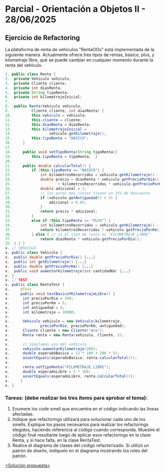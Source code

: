 # Parcial - Orientación a Objetos II - 28/06/2025
## Ejercicio de Refactoring
La plataforma de renta de vehículos "RentaOOs" está implementada de la siguiente manera. Actualmente ofrece tres tipos de rentas, básico, plus, y kilometraje libre, que se puede cambiar en cualquier momento durante la renta del vehículo.
```Java
1. public class Renta {
2. 	private Vehiculo vehiculo;
3. 	private Cliente cliente;
4. 	private int diasRenta;
5. 	private String tipoRenta;
6. 	private int kilometrajeInicial;
7. 	
8. 	public Renta(Vehiculo vehiculo, 
9. 			Cliente cliente, int diasRenta) {
10. 		this.vehiculo = vehiculo;
11. 		this.cliente = cliente;
12. 		this.diasRenta = diasRenta;
13. 		this.kilometrajeInicial = 
14. 				vehiculo.getKilometraje();
15. 		this.tipoRenta = "BASICO";
16. 	}
17. 	
18. 	public void setTipoRenta(String tipoRenta){
19. 		this.tipoRenta = tipoRenta;  }
20. 	
21. 	public double calcularTotal() {
22. 		if (this.tipoRenta == "BASICO") {
23. 			int kilometrosRecorridos = vehiculo.getKilometraje() - this.kilometrajeInicial;
24. 			double precio = diasRenta * vehiculo.getPrecioPorDia()
25. 					+ kilometrosRecorridos * vehiculo.getPrecioPorKm();
26. 			double adicional = 1;
27. 			// los autos mas viejos tienen un 15% de descuento
28. 			if (vehiculo.getAntiguedad() > 5) {
29. 				adicional = 0.85;
30. 			}
31. 			return precio * adicional;
32. 		}
33. 		else if (this.tipoRenta == "PLUS") {
34. 			int kilometrosRecorridos = vehiculo.getKilometraje() - this.kilometrajeInicial;
35. 			return kilometrosRecorridos * vehiculo.getPrecioPorKm();
36. 		} else { // sí el tipo de renta es "KILOMETRAJE_LIBRE"
37. 			return diasRenta * vehiculo.getPrecioPorDia();
38. } } }
x. // VEHICULO
x. public class Vehiculo {
x.  public double getPrecioPorDia() {...}
x.  public int getKilometraje() {...}
x.  public double getPrecioPorKm() {...}
x.  public void aumentarKilometraje(int cantidadKm) {...}
x. }
x. // TEST
x. public class RentaTest {
x.     @Test
x.     public void testBasicoYKilometrajeLibre() {
x.     	int precioPorDia = 100;
x.     	int precioPorKm = 5;
x.     	int antiguedad = 4;
x.     	int kilometraje = 10000;
x.     	
x.     	Vehiculo vehiculo = new Vehiculo(kilometraje, 
x.              precioPorDia, precioPorKm, antiguedad);
x.     	Cliente cliente = new Cliente("Ana");
x.     	Renta renta = new Renta(vehiculo, cliente, 3);
x.     	
x.     	// Simulamos uso del vehículo
x.     	vehiculo.aumentarKilometraje(200);
x.     	double esperadoBasico = (3 * 100 + 200 * 5);
x.     	assertEquals(esperadoBasico, renta.calcularTotal());
x.     	
x.     	renta.setTipoRenta("KILOMETRAJE_LIBRE");
x.     	double esperadoLibre = 3 * 100;
x.     	assertEquals(esperadoLibre, renta.calcularTotal());
x.     }
x. }
```
### Tareas: (debe realizar los tres ítems para aprobar el tema):
1. Enumere los code smell que encuentra en el código indicando las líneas afectadas.
2. Indique que refactorings utilizará para solucionar cada uno de los smells. Explique los pasos necesarios para realizar los refactorings elegidos, haciendo referencia al código cuando corresponda. Muestre el código final resultante luego de aplicar esos refactorings en la clase Renta, y si hace falta, en la clase RentaTest.
3. Realice el diagrama de clases del código refactorizado. Si utilizó un patrón de diseño, indíquelo en el diagrama mostrando los roles del patrón.

[<Solución propuesta>](./solucion_refactoring.md)<br>

